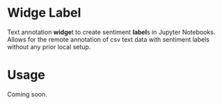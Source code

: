 # Widge Label

Text annotation **widge**t to create sentiment **label**s in Jupyter Notebooks. Allows for the remote annotation of csv text data with sentiment labels without any prior local setup.

# Usage

Coming soon.



